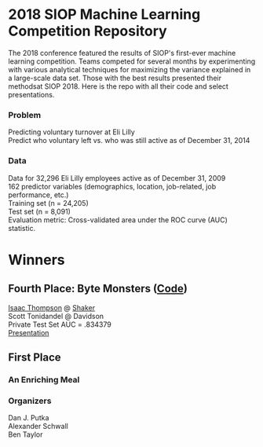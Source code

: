 # 2018 SIOP Machine Learning Competition Repository #
The 2018 conference featured the results of SIOP's first-ever machine learning competition. Teams competed for several months by experimenting with various analytical techniques for maximizing the variance explained in a large-scale data set. Those with the best results presented their methodsat SIOP 2018. Here is the repo with all their code and select presentations.  


### Problem ###
Predicting voluntary turnover at Eli Lilly  
Predict who voluntary left vs. who was still active as of December 31, 2014  

### Data ###
Data for 32,296 Eli Lilly employees active as of December 31, 2009  
162 predictor variables (demographics, location, job-related, job performance, etc.)  
Training set (n = 24,205)  
Test set (n = 8,091)  
Evaluation metric: Cross-validated area under the ROC curve (AUC) statistic.  

# Winners #

## Fourth Place: Byte Monsters ([Code](04_ByteMonsters/00_code)) ## 
[Isaac Thompson](https://www.linkedin.com/in/thompsonisaac) @ [Shaker](https://www.shakercg.com)   
Scott Tonidandel @ Davidson  
Private Test Set AUC = .834379  
[Presentation](04_ByteMonsters/SIOP_ML_Comp_Byte_Monsters.pdf)

## First Place ## 
### An Enriching Meal ###   

### Organizers ###
Dan J. Putka   
Alexander Schwall  
Ben Taylor  
